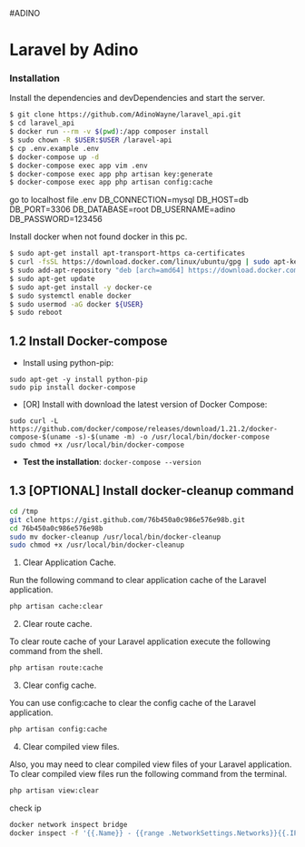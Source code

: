 #ADINO
# Laravel by Adino

### Installation

Install the dependencies and devDependencies and start the server.

```sh
$ git clone https://github.com/AdinoWayne/laravel_api.git
$ cd laravel_api
$ docker run --rm -v $(pwd):/app composer install
$ sudo chown -R $USER:$USER /laravel-api
$ cp .env.example .env
$ docker-compose up -d
$ docker-compose exec app vim .env
$ docker-compose exec app php artisan key:generate
$ docker-compose exec app php artisan config:cache
```
go to localhost
file .env
DB_CONNECTION=mysql
DB_HOST=db
DB_PORT=3306
DB_DATABASE=root
DB_USERNAME=adino
DB_PASSWORD=123456

Install docker when not found docker in this pc.

```sh
$ sudo apt-get install apt-transport-https ca-certificates
$ curl -fsSL https://download.docker.com/linux/ubuntu/gpg | sudo apt-key add -
$ sudo add-apt-repository "deb [arch=amd64] https://download.docker.com/linux/ubuntu $ $ $(lsb_release -cs) stable"
$ sudo apt-get update
$ sudo apt-get install -y docker-ce
$ sudo systemctl enable docker
$ sudo usermod -aG docker ${USER}
$ sudo reboot
```
## 1.2 Install Docker-compose

  - Install using python-pip: 

```
sudo apt-get -y install python-pip
sudo pip install docker-compose
```

  - [OR] Install with download the latest version of Docker Compose:

```
sudo curl -L https://github.com/docker/compose/releases/download/1.21.2/docker-compose-$(uname -s)-$(uname -m) -o /usr/local/bin/docker-compose
sudo chmod +x /usr/local/bin/docker-compose
```
    
  - **Test the installation**: `docker-compose --version`

## 1.3 [OPTIONAL] Install docker-cleanup command

```sh
cd /tmp
git clone https://gist.github.com/76b450a0c986e576e98b.git
cd 76b450a0c986e576e98b
sudo mv docker-cleanup /usr/local/bin/docker-cleanup
sudo chmod +x /usr/local/bin/docker-cleanup
```
1. Clear Application Cache.

Run the following command to clear application cache of the Laravel application.
```sh
php artisan cache:clear
```
2. Clear route cache.

To clear route cache of your Laravel application execute the following command from the shell.
```sh
php artisan route:cache 
```
3. Clear config cache.

You can use config:cache to clear the config cache of the Laravel application.
```sh
php artisan config:cache  
```
4. Clear compiled view files.

Also, you may need to clear compiled view files of your Laravel application. To clear compiled view files run the following command from the terminal.
```sh
php artisan view:clear 
```
check ip 
```sh
docker network inspect bridge
docker inspect -f '{{.Name}} - {{range .NetworkSettings.Networks}}{{.IPAddress}}{{end}}' $(docker ps -aq)
```

  

